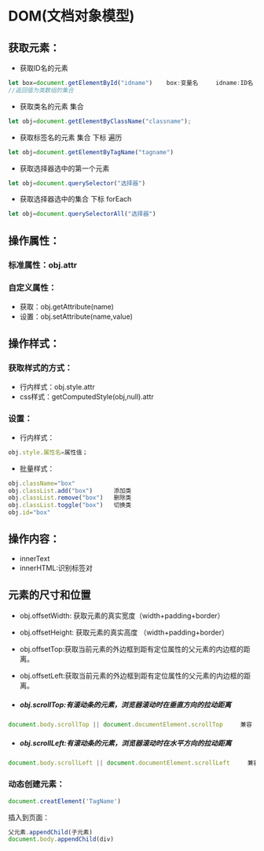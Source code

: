 # DOM(文档对象模型)

## 获取元素：

- 获取ID名的元素

```js
let box=document.getElementById("idname")    box:变量名     idname:ID名
//返回值为类数组的集合
```

- 获取类名的元素  集合

```js
let obj=document.getElementByClassName("classname");
```

- 获取标签名的元素   集合  下标   遍历

```js
let obj=document.getElementByTagName("tagname")
```

- 获取选择器选中的第一个元素

```js
let obj=document.querySelector("选择器")
```

- 获取选择器选中的集合  下标   forEach

```js
let obj=document.querySelectorAll("选择器")
```

## 操作属性：

### 标准属性：obj.attr

### 自定义属性：

- 获取：obj.getAttribute(name)
- 设置：obj.setAttribute(name,value)

## 操作样式：

### 获取样式的方式：

- 行内样式：obj.style.attr
- css样式：getComputedStyle(obj,null).attr

### 设置：

- 行内样式：

```js
obj.style.属性名=属性值；
```

- 批量样式：

```js
obj.className="box" 
obj.classList.add("box")      添加类
obj.classList.remove("box")   删除类
obj.classList.toggle("box")   切换类
obj.id="box"
```



## 操作内容：

- innerText
- innerHTML:识别标签对

## 元素的尺寸和位置

- obj.offsetWidth:   获取元素的真实宽度（width+padding+border）

- obj.offsetHeight: 获取元素的真实高度 （width+padding+border）

- obj.offsetTop:获取当前元素的外边框到距有定位属性的父元素的内边框的距离。

- obj.offsetLeft:获取当前元素的外边框到距有定位属性的父元素的内边框的距离。

- ##### obj.scrollTop:有滚动条的元素，浏览器滚动时在垂直方向的拉动距离

```js
document.body.scrollTop || document.documentElement.scrollTop     兼容
```

- ##### obj.scrollLeft:有滚动条的元素，浏览器滚动时在水平方向的拉动距离

```js
document.body.scrollLeft || document.documentElement.scrollLeft     兼容
```



### 动态创建元素：

```js
document.creatElement('TagName')
```

插入到页面：

```js
父元素.appendChild(子元素)
document.body.appendChild(div)
```

